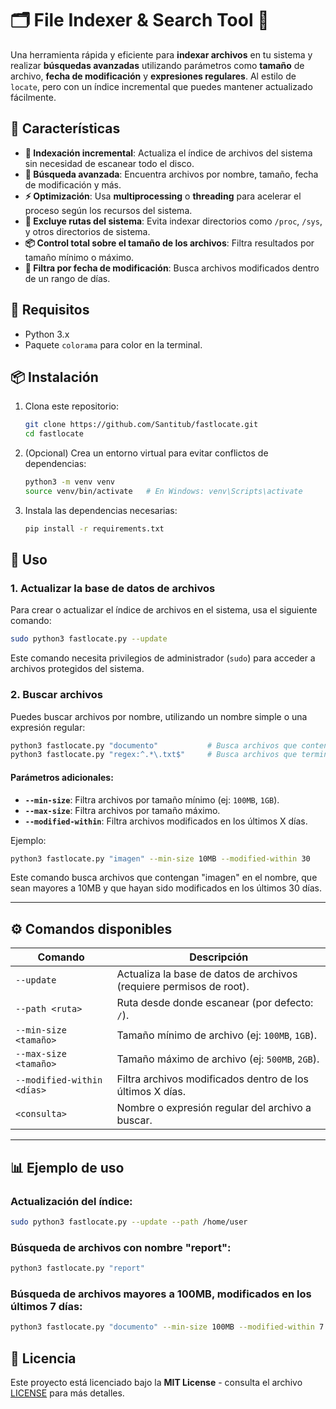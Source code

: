 # 🗂️ **File Indexer & Search Tool** 🔎

Una herramienta rápida y eficiente para **indexar archivos** en tu sistema y realizar **búsquedas avanzadas** utilizando parámetros como **tamaño** de archivo, **fecha de modificación** y **expresiones regulares**. Al estilo de `locate`, pero con un índice incremental que puedes mantener actualizado fácilmente.


## 🚀 **Características**

- **🔄 Indexación incremental**: Actualiza el índice de archivos del sistema sin necesidad de escanear todo el disco.
- **📝 Búsqueda avanzada**: Encuentra archivos por nombre, tamaño, fecha de modificación y más.
- **⚡ Optimización**: Usa **multiprocessing** o **threading** para acelerar el proceso según los recursos del sistema.
- **📂 Excluye rutas del sistema**: Evita indexar directorios como `/proc`, `/sys`, y otros directorios de sistema.
- **📦 Control total sobre el tamaño de los archivos**: Filtra resultados por tamaño mínimo o máximo.
- **📅 Filtra por fecha de modificación**: Busca archivos modificados dentro de un rango de días.


## 🔧 **Requisitos**

- Python 3.x
- Paquete `colorama` para color en la terminal.


## 📦 **Instalación**

1. Clona este repositorio:

   ```bash
   git clone https://github.com/Santitub/fastlocate.git
   cd fastlocate
   ```

2. (Opcional) Crea un entorno virtual para evitar conflictos de dependencias:

   ```bash
   python3 -m venv venv
   source venv/bin/activate   # En Windows: venv\Scripts\activate
   ```

3. Instala las dependencias necesarias:

   ```bash
   pip install -r requirements.txt
   ```


## 📝 **Uso**

### 1. **Actualizar la base de datos de archivos**

Para crear o actualizar el índice de archivos en el sistema, usa el siguiente comando:

```bash
sudo python3 fastlocate.py --update
```

Este comando necesita privilegios de administrador (`sudo`) para acceder a archivos protegidos del sistema.

### 2. **Buscar archivos**

Puedes buscar archivos por nombre, utilizando un nombre simple o una expresión regular:

```bash
python3 fastlocate.py "documento"           # Busca archivos que contengan "documento" en el nombre
python3 fastlocate.py "regex:^.*\.txt$"     # Busca archivos que terminen con ".txt"
```

#### **Parámetros adicionales**:

- **`--min-size`**: Filtra archivos por tamaño mínimo (ej: `100MB`, `1GB`).
- **`--max-size`**: Filtra archivos por tamaño máximo.
- **`--modified-within`**: Filtra archivos modificados en los últimos X días.

Ejemplo:

```bash
python3 fastlocate.py "imagen" --min-size 10MB --modified-within 30
```

Este comando busca archivos que contengan "imagen" en el nombre, que sean mayores a 10MB y que hayan sido modificados en los últimos 30 días.

---

## ⚙️ **Comandos disponibles**

| Comando                             | Descripción                                                            |
|-------------------------------------|------------------------------------------------------------------------|
| `--update`                          | Actualiza la base de datos de archivos (requiere permisos de root).    |
| `--path <ruta>`                     | Ruta desde donde escanear (por defecto: `/`).                          |
| `--min-size <tamaño>`               | Tamaño mínimo de archivo (ej: `100MB`, `1GB`).                         |
| `--max-size <tamaño>`               | Tamaño máximo de archivo (ej: `500MB`, `2GB`).                         |
| `--modified-within <días>`          | Filtra archivos modificados dentro de los últimos X días.              |
| `<consulta>`                        | Nombre o expresión regular del archivo a buscar.                       |

---

## 📊 **Ejemplo de uso**

### Actualización del índice:

```bash
sudo python3 fastlocate.py --update --path /home/user
```

### Búsqueda de archivos con nombre "report":

```bash
python3 fastlocate.py "report"
```

### Búsqueda de archivos mayores a 100MB, modificados en los últimos 7 días:

```bash
python3 fastlocate.py "documento" --min-size 100MB --modified-within 7
```

## 📜 **Licencia**

Este proyecto está licenciado bajo la **MIT License** - consulta el archivo [LICENSE](LICENSE) para más detalles.
